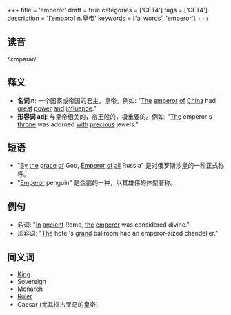 +++
title = 'emperor'
draft = true
categories = ['CET4']
tags = ['CET4']
description = '[ˈempərə] n.皇帝'
keywords = ['ai words', 'emperor']
+++

## 读音
/ˈɛmpərər/

## 释义
- **名词 n**: 一个国家或帝国的君主，皇帝。例如: "[The](/post/the/) [emperor](/post/emperor/) [of](/post/of/) [China](/post/china/) had [great](/post/great/) [power](/post/power/) [and](/post/and/) [influence](/post/influence/)."
- **形容词 adj**: 与皇帝相关的，帝王般的，极重要的。例如: "[The](/post/the/) emperor's [throne](/post/throne/) was adorned [with](/post/with/) [precious](/post/precious/) jewels."

## 短语
- "[By](/post/by/) [the](/post/the/) [grace](/post/grace/) [of](/post/of/) God, [Emperor](/post/emperor/) [of](/post/of/) [all](/post/all/) Russia" 是对俄罗斯沙皇的一种正式称呼。
- "[Emperor](/post/emperor/) penguin" 是企鹅的一种，以其雄伟的体型著称。

## 例句
- 名词: "[In](/post/in/) [ancient](/post/ancient/) Rome, [the](/post/the/) [emperor](/post/emperor/) was considered divine."
- 形容词: "[The](/post/the/) hotel's [grand](/post/grand/) ballroom had an emperor-sized chandelier."

## 同义词
- [King](/post/king/)
- Sovereign
- Monarch
- [Ruler](/post/ruler/)
- Caesar (尤其指古罗马的皇帝)
